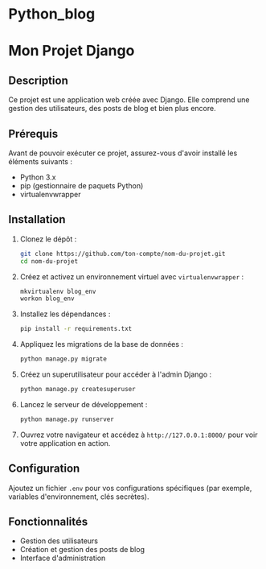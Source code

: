 # Python_blog

# Mon Projet Django

## Description

Ce projet est une application web créée avec Django. Elle comprend une gestion des utilisateurs, des posts de blog et bien plus encore.

## Prérequis

Avant de pouvoir exécuter ce projet, assurez-vous d'avoir installé les éléments suivants :

- Python 3.x
- pip (gestionnaire de paquets Python)
- virtualenvwrapper

## Installation

1. Clonez le dépôt :

   ```bash
   git clone https://github.com/ton-compte/nom-du-projet.git
   cd nom-du-projet
   ```

2. Créez et activez un environnement virtuel avec `virtualenvwrapper` :

   ```bash
   mkvirtualenv blog_env
   workon blog_env
   ```

3. Installez les dépendances :

   ```bash
   pip install -r requirements.txt
   ```

4. Appliquez les migrations de la base de données :

   ```bash
   python manage.py migrate
   ```

5. Créez un superutilisateur pour accéder à l'admin Django :

   ```bash
   python manage.py createsuperuser
   ```

6. Lancez le serveur de développement :

   ```bash
   python manage.py runserver
   ```

7. Ouvrez votre navigateur et accédez à `http://127.0.0.1:8000/` pour voir votre application en action.

## Configuration

Ajoutez un fichier `.env` pour vos configurations spécifiques (par exemple, variables d'environnement, clés secrètes).

## Fonctionnalités

- Gestion des utilisateurs
- Création et gestion des posts de blog
- Interface d'administration
